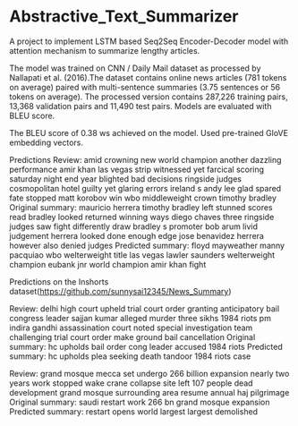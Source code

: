 # Abstractive_Text_Summarizer
A project to implement LSTM based Seq2Seq Encoder-Decoder model with attention mechanism to summarize lengthy articles.

The model was trained on CNN / Daily Mail dataset as processed by Nallapati et al. (2016).The dataset contains online news articles (781 tokens on average) paired with multi-sentence summaries (3.75 sentences or 56 tokens on average). The processed version contains 287,226 training pairs, 13,368 validation pairs and 11,490 test pairs. Models are evaluated with BLEU score.

The BLEU score of 0.38 ws achieved on the model.
Used pre-trained GloVE embedding vectors.

Predictions
Review: amid crowning new world champion another dazzling performance amir khan las vegas strip witnessed yet farcical scoring saturday night end year blighted bad decisions ringside judges cosmopolitan hotel guilty yet glaring errors ireland s andy lee glad spared fate stopped matt korobov win wbo middleweight crown timothy bradley
Original summary: mauricio herrera timothy bradley left stunned scores read bradley looked returned winning ways diego chaves three ringside judges saw fight differently draw bradley s promoter bob arum livid judgement herrera looked done enough edge jose benavidez herrera however also denied judges
Predicted summary: floyd mayweather manny pacquiao wbo welterweight title las vegas lawler saunders welterweight champion eubank jnr world champion amir khan fight

Predictions on the Inshorts dataset(https://github.com/sunnysai12345/News_Summary)

Review: delhi high court upheld trial court order granting anticipatory bail congress leader sajjan kumar alleged murder three sikhs 1984 riots pm indira gandhi assassination court noted special investigation team challenging trial court order make ground bail cancellation
Original summary: hc upholds bail order cong leader accused 1984 riots
Predicted summary: hc upholds plea seeking death tandoor 1984 riots case

Review: grand mosque mecca set undergo 266 billion expansion nearly two years work stopped wake crane collapse site left 107 people dead development grand mosque surrounding area resume annual haj pilgrimage
Original summary: saudi restart work 266 bn grand mosque expansion
Predicted summary: restart opens world largest largest demolished
